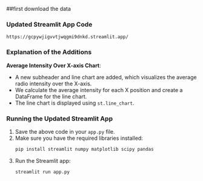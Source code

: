 ##first download the data

### Updated Streamlit App Code
`https://gcpywjigvvtjwqgmi9dnkd.streamlit.app/`

### Explanation of the Additions


 **Average Intensity Over X-axis Chart**:
   - A new subheader and line chart are added, which visualizes the average radio intensity over the X-axis.
   - We calculate the average intensity for each X position and create a DataFrame for the line chart.
   - The line chart is displayed using `st.line_chart`.

### Running the Updated Streamlit App

1. Save the above code in your `app.py` file.
2. Make sure you have the required libraries installed:
   ```bash
   pip install streamlit numpy matplotlib scipy pandas
   ```
3. Run the Streamlit app:
   ```bash
   streamlit run app.py
   ```

